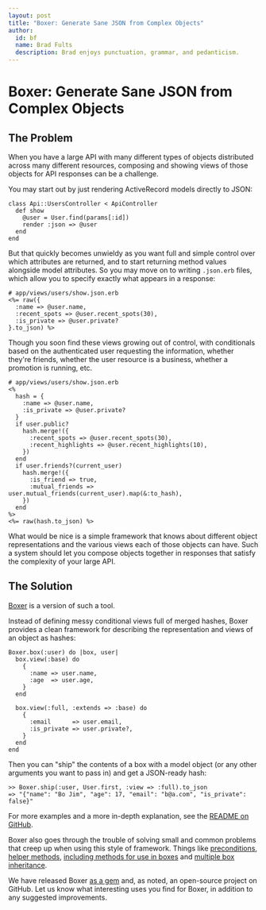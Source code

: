 ```yaml
---
layout: post
title: "Boxer: Generate Sane JSON from Complex Objects"
author:
  id: bf
  name: Brad Fults
  description: Brad enjoys punctuation, grammar, and pedanticism.
---
```

# Boxer: Generate Sane JSON from Complex Objects

## The Problem

When you have a large API with many different types of objects distributed
across many different resources, composing and showing views of those objects
for API responses can be a challenge.

You may start out by just rendering ActiveRecord models directly to JSON:

    class Api::UsersController < ApiController
      def show
        @user = User.find(params[:id])
        render :json => @user
      end
    end

But that quickly becomes unwieldy as you want full and simple control over
which attributes are returned, and to start returning method values alongside
model attributes. So you may move on to writing `.json.erb` files, which allow
you to specify exactly what appears in a response:

    # app/views/users/show.json.erb
    <%= raw({
      :name => @user.name,
      :recent_spots => @user.recent_spots(30),
      :is_private => @user.private?
    }.to_json) %>

Though you soon find these views growing out of control, with conditionals
based on the authenticated user requesting the information, whether they're
friends, whether the user resource is a business, whether a promotion is
running, etc.

    # app/views/users/show.json.erb
    <%
      hash = {
        :name => @user.name,
        :is_private => @user.private?
      }
      if user.public?
        hash.merge!({
          :recent_spots => @user.recent_spots(30),
          :recent_highlights => @user.recent_highlights(10),
        })
      end
      if user.friends?(current_user)
        hash.merge!({
          :is_friend => true,
          :mutual_friends => user.mutual_friends(current_user).map(&:to_hash),
        })
      end
    %>
    <%= raw(hash.to_json) %>

What would be nice is a simple framework that knows about different object
representations and the various views each of those objects can have. Such
a system should let you compose objects together in responses that satisfy
the complexity of your large API.

## The Solution

[Boxer](http://github.com/gowalla/boxer) is a version of such a tool.

Instead of defining messy conditional views full of merged hashes, Boxer
provides a clean framework for describing the representation and views of
an object as hashes:

    Boxer.box(:user) do |box, user|
      box.view(:base) do
        {
          :name => user.name,
          :age  => user.age,
        }
      end

      box.view(:full, :extends => :base) do
        {
          :email      => user.email,
          :is_private => user.private?,
        }
      end
    end

Then you can "ship" the contents of a box with a model object (or any other
arguments you want to pass in) and get a JSON-ready hash:

    >> Boxer.ship(:user, User.first, :view => :full).to_json
    => "{"name": "Bo Jim", "age": 17, "email": "b@a.com", "is_private": false}"

For more examples and a more in-depth explanation, see the
[README on GitHub](https://github.com/gowalla/boxer#readme).

Boxer also goes through the trouble of solving small and common problems that
creep up when using this style of framework. Things like [preconditions][1],
[helper methods][2], [including methods for use in boxes][3] and
[multiple box inheritance][4].

  [1]: https://github.com/gowalla/boxer/wiki/Preconditions
  [2]: https://github.com/gowalla/boxer/wiki/Helper-Methods-in-Boxes
  [3]: https://github.com/gowalla/boxer/wiki/Box-Includes
  [4]: https://github.com/gowalla/boxer/wiki/Multiple-Inheritance

We have released Boxer [as a gem](http://rubygems.org/gems/boxer) and,
as noted, an open-source project on GitHub. Let us know what interesting
uses you find for Boxer, in addition to any suggested improvements.
